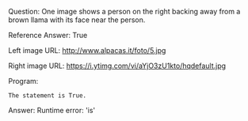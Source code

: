 Question: One image shows a person on the right backing away from a brown llama with its face near the person.

Reference Answer: True

Left image URL: http://www.alpacas.it/foto/5.jpg

Right image URL: https://i.ytimg.com/vi/aYjO3zU1kto/hqdefault.jpg

Program:

```
The statement is True.
```
Answer: Runtime error: 'is'


